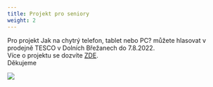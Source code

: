 ```yaml
---
title: Projekt pro seniory
weight: 2
---
```

Pro projekt Jak na chytrý telefon, tablet nebo PC? můžete hlasovat v prodejně TESCO v Dolních Břežanech do 7.8.2022.\
Více o projektu se dozvíte [ZDE](https://itesco.cz/pomahame/project/44281/).\
Děkujeme 

![](/images/uploads/leaderboard-728x90.png)